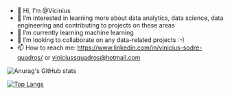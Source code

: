 - 👋  Hi, I’m @Vicinius
- 👀  I’m interested in learning more about data analytics, data science, data engineering and contributing to projects on these areas
- 🌱  I’m currently learning machine learning
- 💞️  I’m looking to collaborate on any data-related projects :-)
- 📫  How to reach me: https://www.linkedin.com/in/vinicius-sodre-quadros/ or viniciussquadros@hotmail.com

![Anurag's GitHub stats](https://github-readme-stats.vercel.app/api?username=Vicinius&count_private=true&show_icons=true&hide=issues,contribs)

[![Top Langs](https://github-readme-stats.vercel.app/api/top-langs/?username=Vicinius&layout=compact)](https://github.com/anuraghazra/github-readme-stats)

<!---
Vicinius/Vicinius is a ✨ special ✨ repository because its `README.md` (this file) appears on your GitHub profile.
You can click the Preview link to take a look at your changes.
--->
